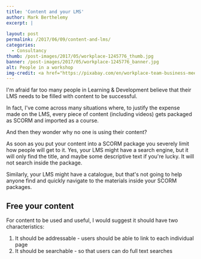 ```yaml
---
title: 'Content and your LMS'
author: Mark Berthelemy
excerpt: |
   
layout: post
permalink: /2017/06/09/content-and-lms/
categories:
  - Consultancy
thumb: /post-images/2017/05/workplace-1245776_thumb.jpg
banner: /post-images/2017/05/workplace-1245776_banner.jpg
alt: People in a workshop
img-credit: <a href="https://pixabay.com/en/workplace-team-business-meeting-1245776/" target="_blank">Pixabay</a>
---
```

I'm afraid far too many people in Learning &amp; Development believe that their LMS needs to be filled with content to be successful.

In fact, I've come across many situations where, to justify the expense made on the LMS, every piece of content (including videos) gets packaged as SCORM and imported as a course.

And then they wonder why no one is using their content?

As soon as you put your content into a SCORM package you severely limit how people will get to it. Yes, your LMS might have a search engine, but it will only find the title, and maybe some descriptive text if you're lucky. It will not search inside the package.

Similarly, your LMS might have a catalogue, but that's not going to help anyone find and quickly navigate to the materials inside your SCORM packages.

## Free your content

For content to be used and useful, I would suggest it should have two characteristics:

1. It should be addressable - users should be able to link to each individual page
2. It should be searchable - so that users can do full text searches


